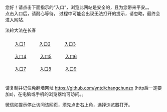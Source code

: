 您好！请点击下面指示的“入口”，浏览此网站是安全的，且为您带来平安。。 <br/>
点击入口后，请耐心等待， 过程中可能会出现无法打开的提示，请忽略，最终会进入网站. </br>

法轮大法在长春<br/>
<div style="padding:10px"><a style="margin:20px" target="_blank" href="https://d202ywxoigtdzr.cloudfront.net/2Qpsp?dnwhzko" id="ccLink1" rel="nofollow">入口1</a> <a target="_blank" style="margin:20px" href="https://dlck6iy62huq4.cloudfront.net/2Qpsp?zzrxn" id="ccLink2" rel="nofollow">入口2</a> <a style="margin:20px" target="_blank" href="https://d2arqbh0cx8tal.cloudfront.net/2Qpsp?zofpko" id="ccLink3" rel="nofollow">入口3</a></div>

<div style="padding:10px" ><a style="margin:20px" target="_blank" href="https://d202ywxoigtdzr.cloudfront.net/2Qpsp?dnwhzko" id="ccLink4" rel="nofollow">入口4</a> <a style="margin:20px" href="https://dlck6iy62huq4.cloudfront.net/2Qpsp?zzrxn" target="_blank" id="ccLink5" rel="nofollow">入口5</a> <a style="margin:20px" href="https://d2arqbh0cx8tal.cloudfront.net/2Qpsp?zofpko" target="_blank" id="ccLink6" rel="nofollow">入口6</a></div>

<div style="padding:10px"><a style="margin:20px" target="_blank" href="https://d202ywxoigtdzr.cloudfront.net/2Qpsp?dnwhzko" id="ccLink7" rel="nofollow">入口7</a> <a style="margin:20px" href="https://dlck6iy62huq4.cloudfront.net/2Qpsp?zzrxn" target="_blank" id="ccLink8" rel="nofollow">入口8</a> <a style="margin:20px" target="_blank" href="https://d2arqbh0cx8tal.cloudfront.net/2Qpsp?zofpko" id="ccLink9" rel="nofollow">入口9</a></div>

<br/>



请复制并记住免翻墙网址 https://github.com/yntd/changchunzx (http后一定要加s)，在电脑或手机的浏览器均可访问。。<br/>

微信如提示停止访问该网页，须先点击右上角，选择浏览器打开。
